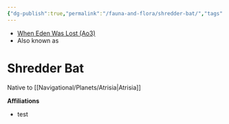 ```yaml
---
{"dg-publish":true,"permalink":"/fauna-and-flora/shredder-bat/","tags":["fauna","unfinished"],"dgHomeLink":false}
---
```


- [When Eden Was Lost (Ao3)](https://archiveofourown.org/works/19334440/chapters/45992584)
- Also known as

# Shredder Bat

Native to [[Navigational/Planets/Atrisia\|Atrisia]]

**Affiliations** 
- test
